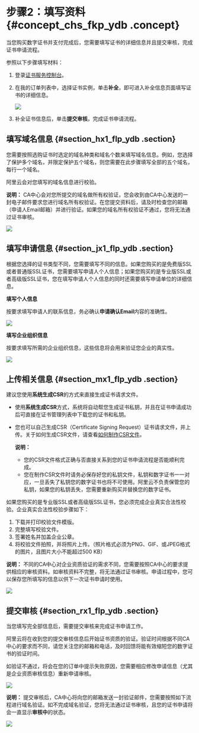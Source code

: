 # 步骤2：填写资料 {#concept_chs_fkp_ydb .concept}

当您购买数字证书并支付完成后，您需要填写证书的详细信息并且提交审核，完成证书申请流程。

参照以下步骤填写材料：

1.  登录[证书服务控制台](https://yundun.console.aliyun.com/?p=cas#/)。
2.  在我的订单列表中，选择证书实例，单击**补全**，即可进入补全信息页面填写证书的详细信息。

    ![](http://static-aliyun-doc.oss-cn-hangzhou.aliyuncs.com/assets/img/13567/6080_zh-CN.png)

3.  补全证书信息后，单击**提交审核**，完成证书申请流程。

## 填写域名信息 {#section_hx1_flp_ydb .section}

您需要按照选购证书时选定的域名种类和域名个数来填写域名信息。例如，您选择了保护多个域名，并限定保护五个域名，则您需要在此步骤填写全部的五个域名，每行一个域名。

阿里云会对您填写的域名信息进行校验。

**说明：** CA中心会对您所提交的域名做所有权验证，您会收到由CA中心发送的一封电子邮件要求您进行域名所有权验证。在您提交资料后，请及时检查您的邮箱（申请人Email邮箱）并进行验证。如果您的域名所有权验证不通过，您将无法通过证书审核。

![](http://static-aliyun-doc.oss-cn-hangzhou.aliyuncs.com/assets/img/13567/6081_zh-CN.png)

## 填写申请信息 {#section_jx1_flp_ydb .section}

根据您选择的证书类型不同，您需要填写不同的信息。如果您购买的是免费版SSL或者普通版SSL证书，您需要填写申请人个人信息；如果您购买的是专业版SSL或者高级版SSL证书，您在填写申请人个人信息的同时还需要填写申请单位的详细信息。

**填写个人信息**

按要求填写申请人的联系信息，务必确认**申请确认Email**内容的准确性。

![](http://static-aliyun-doc.oss-cn-hangzhou.aliyuncs.com/assets/img/13567/6083_zh-CN.jpg)

**填写企业组织信息**

按要求填写所需的企业组织信息，这些信息将会用来验证您企业的真实性。

![](http://static-aliyun-doc.oss-cn-hangzhou.aliyuncs.com/assets/img/13567/6084_zh-CN.jpg)

## 上传相关信息 {#section_mx1_flp_ydb .section}

建议您使用**系统生成CSR**的方式来直接生成证书请求文件。

-   使用**系统生成CSR**方式，系统将自动帮您生成证书私钥，并且在证书申请成功后可直接在证书管理列表中下载您的证书和私钥。
-   您也可以自己生成CSR（Certificate Signing Request）证书请求文件，并上传。关于如何生成CSR文件，请查看[如何制作CSR文件](../cn.zh-CN/常见问题/如何制作CSR文件?.md#)。

    **说明：** 

    -   您的CSR文件格式正确与否直接关系到您的证书申请流程是否能顺利完成。
    -   您在制作CSR文件时请务必保存好您的私钥文件，私钥和数字证书一一对应，一旦丢失了私钥您的数字证书也将不可使用。阿里云不负责保管您的私钥，如果您的私钥丢失，您需要重新购买并替换您的数字证书。

如果您购买的是专业版SSL或者高级版SSL证书，您必须完成企业真实合法性校验。企业真实合法性校验步骤如下：

1.  下载并打印校验文件模版。
2.  完整填写校验文件。
3.  签署姓名并加盖企业公章。
4.  将校验文件拍照，并将照片上传。（照片格式必须为PNG、GIF、或JPEG格式的图片，且图片大小不能超过500 KB）

**说明：** 不同的CA中心对企业资质验证的需求不同，您需要按照CA中心的要求提供相应的审核资料。如审核资料不完整，将无法通过证书审核。申请过程中，您可以保存您所填写的信息以供下一次证书申请时使用。

![](http://static-aliyun-doc.oss-cn-hangzhou.aliyuncs.com/assets/img/13567/6085_zh-CN.jpg)

## 提交审核 {#section_rx1_flp_ydb .section}

当您填写完全部信息后，需要提交审核来完成证书申请工作。

阿里云将在收到您的提交审核信息后开始证书资质的验证。验证时间根据不同CA中心的要求而不同，请您关注您的邮箱和电话，及时回馈将能有效缩短您的数字证书的验证时间。

如验证不通过，将会在您的订单中提示失败原因，您需要相应修改申请信息（尤其是企业资质审核信息）重新申请审核。

![](http://static-aliyun-doc.oss-cn-hangzhou.aliyuncs.com/assets/img/13567/6086_zh-CN.jpg)

**说明：** 提交审核后，CA中心将向您的邮箱发送一封验证邮件，您需要按照如下流程进行域名验证。如不完成域名验证，您将无法通过证书审核，且您的证书申请将会一直显示**审核中**的状态。

![](http://static-aliyun-doc.oss-cn-hangzhou.aliyuncs.com/assets/img/13567/6087_zh-CN.jpg)

